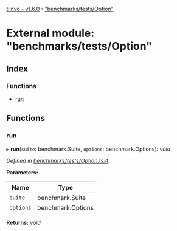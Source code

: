 [tiinvo - v1.6.0](../README.md) › ["benchmarks/tests/Option"](_benchmarks_tests_option_.md)

# External module: "benchmarks/tests/Option"

## Index

### Functions

* [run](_benchmarks_tests_option_.md#run)

## Functions

###  run

▸ **run**(`suite`: benchmark.Suite, `options`: benchmark.Options): *void*

*Defined in [benchmarks/tests/Option.ts:4](https://github.com/OctoD/tiinvo/blob/52c8484/src/benchmarks/tests/Option.ts#L4)*

**Parameters:**

Name | Type |
------ | ------ |
`suite` | benchmark.Suite |
`options` | benchmark.Options |

**Returns:** *void*
